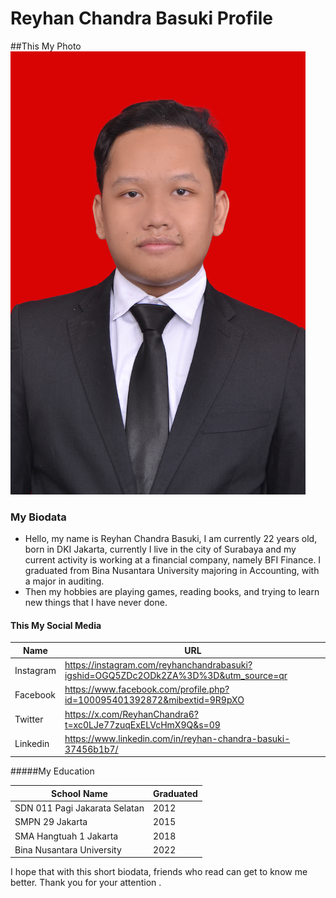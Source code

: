 # Reyhan Chandra Basuki Profile

##This My Photo
![Myphotolocal](crop.jpg)


### My Biodata

- Hello, my name is Reyhan Chandra Basuki, I am currently 22 years old, born in DKI Jakarta, currently I live in the city of Surabaya and my current activity is working at a financial company, namely BFI Finance. I graduated from Bina Nusantara University majoring in Accounting, with a major in auditing.
- Then my hobbies are playing games, reading books, and trying to learn new things that I have never done.

#### This My Social Media 
|Name        |URL                    |
|------------|-----------------------|
|Instagram   |https://instagram.com/reyhanchandrabasuki?igshid=OGQ5ZDc2ODk2ZA%3D%3D&utm_source=qr|
|Facebook    |https://www.facebook.com/profile.php?id=100095401392872&mibextid=9R9pXO|
|Twitter     |https://x.com/ReyhanChandra6?t=xc0LJe77zuqExELVcHmX9Q&s=09
|Linkedin    |https://www.linkedin.com/in/reyhan-chandra-basuki-37456b1b7/|

#####My Education

|School Name                  | Graduated|
|-----------------------------|----------|
|SDN 011 Pagi Jakarata Selatan| 2012     |
|SMPN 29 Jakarta              | 2015     |
|SMA Hangtuah 1 Jakarta       | 2018     |
|Bina Nusantara University    | 2022     |

I hope that with this short biodata, friends who read can get to know me better. Thank you for your attention .